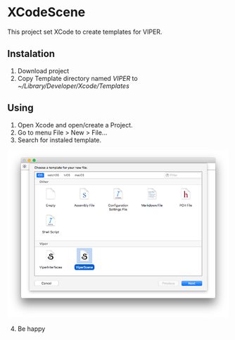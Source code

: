 # XCodeScene

This project set XCode to create templates for VIPER.

## Instalation

1. Download project
2. Copy Template directory named *VIPER* to *~/Library/Developer/Xcode/Templates*

## Using

1. Open Xcode and open/create a Project.
2. Go to menu File > New > File...
3. Search for instaled template.

![VIPER template](images/viper.png)

4. Be happy
